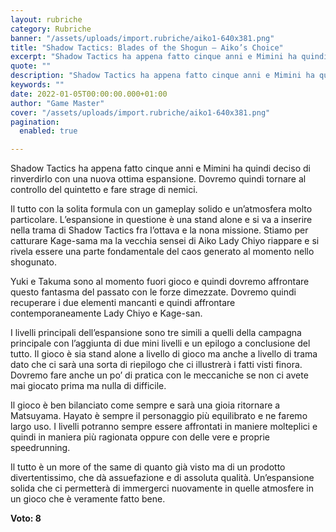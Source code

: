 ```yaml
---
layout: rubriche
category: Rubriche
banner: "/assets/uploads/import.rubriche/aiko1-640x381.png"
title: "Shadow Tactics: Blades of the Shogun – Aiko’s Choice"
excerpt: "Shadow Tactics ha appena fatto cinque anni e Mimini ha quindi deciso di rinverdirlo con una nuova ottima espansione. Dovremo quindi tornare al controllo del quintetto e fare strage di nemici. Il tutto con la solita formula con un  gameplay solido e un’atmosfera molto particolare. L’espansione in  questione è una stand alone e si va [&hellip"
quote: ""
description: "Shadow Tactics ha appena fatto cinque anni e Mimini ha quindi deciso di rinverdirlo con una nuova ottima espansione. Dovremo quindi tornare al controllo del quintetto e fare strage di nemici. Il tutto con la solita formula con un  gameplay solido e un’atmosfera molto particolare. L’espansione in  questione è una stand alone e si va [&hellip"
keywords: ""
date: 2022-01-05T00:00:00.000+01:00
author: "Game Master"
cover: "/assets/uploads/import.rubriche/aiko1-640x381.png"
pagination:
  enabled: true

---
```


Shadow Tactics ha appena fatto cinque anni e Mimini ha quindi deciso di rinverdirlo con una nuova ottima espansione. Dovremo quindi tornare al controllo del quintetto e fare strage di nemici.

Il tutto con la solita formula con un gameplay solido e un’atmosfera molto particolare. L’espansione in questione è una stand alone e si va a inserire nella trama di Shadow Tactics fra l’ottava e la nona missione. Stiamo per catturare Kage-sama ma la vecchia sensei di Aiko Lady Chiyo riappare e si rivela essere una parte fondamentale del caos generato al momento nello shogunato.

Yuki e Takuma sono al momento fuori gioco e quindi dovremo affrontare questo fantasma del passato con le forze dimezzate. Dovremo quindi recuperare i due elementi mancanti e quindi affrontare contemporaneamente Lady Chiyo e Kage-san.

I livelli principali dell’espansione sono tre simili a quelli della campagna principale con l’aggiunta di due mini livelli e un epilogo a conclusione del tutto. Il gioco è sia stand alone a livello di gioco ma anche a livello di trama dato che ci sarà una sorta di riepilogo che ci illustrerà i fatti visti finora. Dovremo fare anche un po’ di pratica con le meccaniche se non ci avete mai giocato prima ma nulla di difficile.

Il gioco è ben bilanciato come sempre e sarà una gioia ritornare a Matsuyama. Hayato è sempre il personaggio più equilibrato e ne faremo largo uso. I livelli potranno sempre essere affrontati in maniere molteplici e quindi in maniera più ragionata oppure con delle vere e proprie speedrunning.

Il tutto è un more of the same di quanto già visto ma di un prodotto divertentissimo, che dà assuefazione e di assoluta qualità. Un’espansione solida che ci permetterà di immergerci nuovamente in quelle atmosfere in un gioco che è veramente fatto bene.

**Voto: 8**